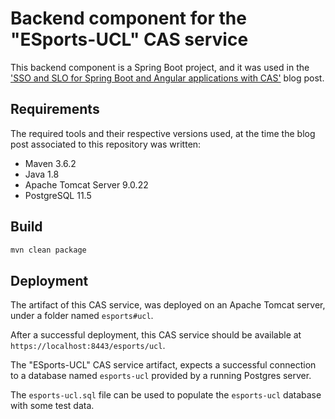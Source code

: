 # Backend component for the "ESports-UCL" CAS service

This backend component is a Spring Boot project, and it was used in the ['SSO and SLO for Spring Boot and Angular applications with CAS'](https://debbabi-nader.github.io/cas-spring-angular/index.html) blog post.

## Requirements

The required tools and their respective versions used, at the time the blog post associated to this repository was written:

* Maven 3.6.2
* Java 1.8
* Apache Tomcat Server 9.0.22
* PostgreSQL 11.5

## Build

```bash
mvn clean package
```

## Deployment

The artifact of this CAS service, was deployed on an Apache Tomcat server, under a folder named `esports#ucl`.

After a successful deployment, this CAS service should be available at `https://localhost:8443/esports/ucl`.

The "ESports-UCL" CAS service artifact, expects a successful connection to a database named `esports-ucl` provided by a running Postgres server.

The `esports-ucl.sql` file can be used to populate the `esports-ucl` database with some test data.
